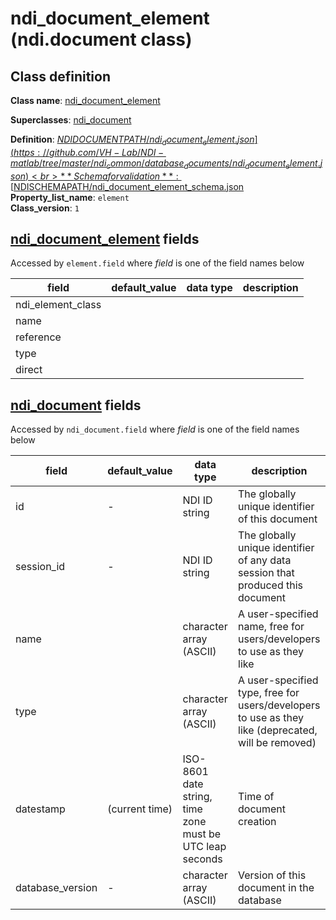 # ndi_document_element (ndi.document class)

## Class definition

**Class name**: [ndi_document_element](ndi_document_element.md)

**Superclasses**: [ndi_document](ndi_document.md)

**Definition**: [$NDIDOCUMENTPATH/ndi_document_element.json](https://github.com/VH-Lab/NDI-matlab/tree/master/ndi_common/database_documents/ndi_document_element.json)<br>
**Schema for validation**: [$NDISCHEMAPATH/ndi_document_element_schema.json](https://github.com/VH-Lab/NDI-matlab/tree/master/ndi_common/schema_documents/ndi_document_element_schema.json)<br>
**Property_list_name**: `element`<br>
**Class_version**: `1`<br>


## [ndi_document_element](ndi_document_element.md) fields

Accessed by `element.field` where *field* is one of the field names below

| field | default_value | data type | description |
| --- | --- | --- | --- |
| ndi_element_class |  |  |  |
| name |  |  |  |
| reference |  |  |  |
| type |  |  |  |
| direct |  |  |  |


## [ndi_document](ndi_document.md) fields

Accessed by `ndi_document.field` where *field* is one of the field names below

| field | default_value | data type | description |
| --- | --- | --- | --- |
| id | - | NDI ID string | The globally unique identifier of this document |
| session_id | - | NDI ID string | The globally unique identifier of any data session that produced this document |
| name |  | character array (ASCII) | A user-specified name, free for users/developers to use as they like |
| type |  | character array (ASCII) | A user-specified type, free for users/developers to use as they like (deprecated, will be removed) |
| datestamp | (current time) | ISO-8601 date string, time zone must be UTC leap seconds | Time of document creation |
| database_version | - | character array (ASCII) | Version of this document in the database |


